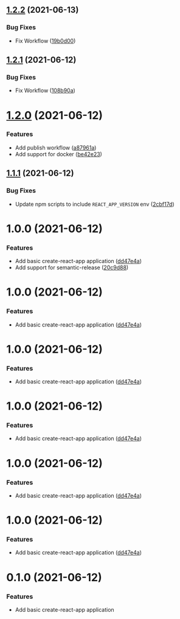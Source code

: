 ## [1.2.2](https://github.com/themoneyapp/test-web/compare/v1.2.1...v1.2.2) (2021-06-13)


### Bug Fixes

* Fix Workflow ([19b0d00](https://github.com/themoneyapp/test-web/commit/19b0d00de61abbbbbd9848a742379119d1ea98fd))

## [1.2.1](https://github.com/themoneyapp/test-web/compare/v1.2.0...v1.2.1) (2021-06-12)


### Bug Fixes

* Fix Workflow ([108b90a](https://github.com/themoneyapp/test-web/commit/108b90a52ff0e0e90bd2588556643cb7b9e2de89))

# [1.2.0](https://github.com/themoneyapp/test-web/compare/v1.1.1...v1.2.0) (2021-06-12)


### Features

* Add publish workflow ([a87961a](https://github.com/themoneyapp/test-web/commit/a87961a8c0f41bafeff5f489622d072672293516))
* Add support for docker ([be42e23](https://github.com/themoneyapp/test-web/commit/be42e237451ed63703dcde9ef31ed515159b05b2))

## [1.1.1](https://github.com/themoneyapp/test-web/compare/v1.1.0...v1.1.1) (2021-06-12)


### Bug Fixes

* Update npm scripts to include `REACT_APP_VERSION` env ([2cbf17d](https://github.com/themoneyapp/test-web/commit/2cbf17d5e74b3124d912787f4996fc6d11a33668))

# 1.0.0 (2021-06-12)


### Features

* Add basic create-react-app application ([dd47e4a](https://github.com/themoneyapp/test-web/commit/dd47e4adec657d15fef8a7a1ac74a160397b931a))
* Add support for semantic-release ([20c9d88](https://github.com/themoneyapp/test-web/commit/20c9d88bfad3ea7b96c3ab4a63ce7be72b28b5ac))

# 1.0.0 (2021-06-12)


### Features

* Add basic create-react-app application ([dd47e4a](https://github.com/themoneyapp/test-web/commit/dd47e4adec657d15fef8a7a1ac74a160397b931a))

# 1.0.0 (2021-06-12)


### Features

* Add basic create-react-app application ([dd47e4a](https://github.com/themoneyapp/test-web/commit/dd47e4adec657d15fef8a7a1ac74a160397b931a))

# 1.0.0 (2021-06-12)


### Features

* Add basic create-react-app application ([dd47e4a](https://github.com/themoneyapp/test-web/commit/dd47e4adec657d15fef8a7a1ac74a160397b931a))

# 1.0.0 (2021-06-12)


### Features

* Add basic create-react-app application ([dd47e4a](https://github.com/themoneyapp/test-web/commit/dd47e4adec657d15fef8a7a1ac74a160397b931a))

# 1.0.0 (2021-06-12)


### Features

* Add basic create-react-app application ([dd47e4a](https://github.com/themoneyapp/test-web/commit/dd47e4adec657d15fef8a7a1ac74a160397b931a))

# 0.1.0 (2021-06-12)


### Features

* Add basic create-react-app application
